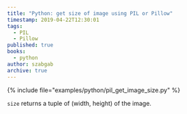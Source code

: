 ```yaml
---
title: "Python: get size of image using PIL or Pillow"
timestamp: 2019-04-22T12:30:01
tags:
  - PIL
  - Pillow
published: true
books:
  - python
author: szabgab
archive: true
---
```



{% include file="examples/python/pil_get_image_size.py" %}

`size` returns a tuple of (width, height) of the image.


